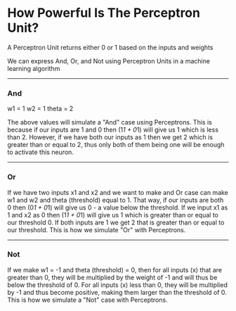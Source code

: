 # How Powerful Is The Perceptron Unit?

A Perceptron Unit returns either 0 or 1 based on the inputs and weights

We can express And, Or, and Not using Perceptron Units in a machine learning algorithm

***

### And

w1 = 1
w2 = 1
theta = 2

The above values will simulate a "And" case using Perceptrons. This is because if our inputs are 1 and 0 then (1*1 + 0*1) will give us 1 which is less than 2. However, if we have both our inputs as 1 then we get 2 which is greater than or equal to 2, thus only both of them being one will be enough to activate this neuron.

***

### Or

If we have two inputs x1 and x2 and we want to make and Or case can make w1 and w2 and theta (threshold) equal to 1. That way, if our inputs are both 0 then (0*1 + 0*1) will give us 0 - a value below the threshold. If we input x1 as 1 and x2 as 0 then (1*1 + 0*1) will give us 1 which is greater than or equal to our threshold 0. If both inputs are 1 we get 2 that is greater than or equal to our threshold. This is how we simulate "Or" with Perceptrons.

***

### Not

If we make w1 = -1 and theta (threshold) = 0, then for all inputs (x) that are greater than 0, they will be multiplied by the weight of -1 and will thus be below the threshold of 0. For all inputs (x) less than 0, they will be multiplied by -1 and thus become positive, making them larger than the threshold of 0. This is how we simulate a "Not" case with Perceptrons.
